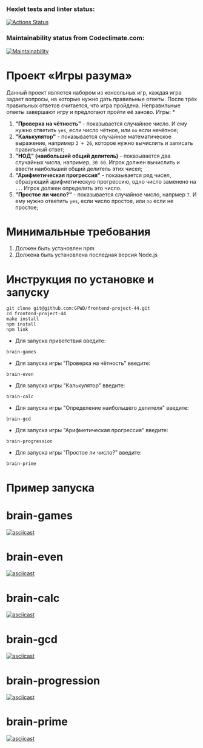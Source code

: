 ### Hexlet tests and linter status:
[![Actions Status](https://github.com/GPWD/frontend-project-44/actions/workflows/hexlet-check.yml/badge.svg)](https://github.com/GPWD/frontend-project-44/actions)

### Maintainability status from Codeclimate.com:
[![Maintainability](https://api.codeclimate.com/v1/badges/c3377ae48ecf390d79de/maintainability)](https://codeclimate.com/github/GPWD/frontend-project-44/maintainability)

# Проект «Игры разума» 

Данный проект является набором из консольных игр, каждая игра задает вопросы, на которые нужно дать правильные ответы. После трёх правильных ответов считается, что игра пройдена. Неправильные ответы завершают игру и предлогают пройти  её заново. Игры:
*
1. **"Проверка на чётность"** - показывается случайное число. И ему нужно ответить `yes`, если число чётное, или `no` если нечётное;
2. **"Калькулятор"** - показывается случайное математическое выражение, например `2 + 26`, которое нужно вычислить и записать правильный ответ;
3. **"НОД" (наибольший общий делитель)** - показывается два случайных числа, например, `30 60`. Игрок должен вычислить и ввести наибольший общий делитель этих чисел;
4. **"Арифметическая прогрессия"** - показывается ряд чисел, образующий арифметическую прогрессию, одно число заменено на `..`. Игрок должен определить это число.
5. **"Простое ли число?"** - показывается случайное число, напрмер `7`. И ему нужно ответить `yes`, если число простое, или `no` если не простое;

# Минимальные требования 

1. Должен быть установлен npm
2. Должена быть установлена последная версия Node.js

# Инструкция по установке и запуску

```
git clone git@github.com:GPWD/frontend-project-44.git
cd frontend-project-44
make install
npm install
npm link

```

 - Для запуска приветствия введите: 
 ```
 brain-games
 ```
  - Для запуска игры "Проверка на чётность" введите:
 ```
 brain-even
 ```
 - Для запуска игры "Калькулятор" введите:
 ```
 brain-calc
 ```
  - Для запуска игры "Определение наибольшего делителя" введите:
 ```
 brain-gcd
 ```
 - Для запуска игры "Арифметическая прогрессия" введите:
 ```
 brain-progression
 ```
 - Для запуска игры "Простое ли число?" введите:
 ```
 brain-prime
 ```

# Пример запуска

# brain-games 
[![asciicast](https://asciinema.org/a/twkIp7ql51BrPYyYrsf3LXzEh.svg)](https://asciinema.org/a/twkIp7ql51BrPYyYrsf3LXzEh)

# brain-even
[![asciicast](https://asciinema.org/a/629335.svg)](https://asciinema.org/a/629335)

# brain-calc
[![asciicast](https://asciinema.org/a/630304.svg)](https://asciinema.org/a/630304)

# brain-gcd
[![asciicast](https://asciinema.org/a/vNybHqoTaOQJYwp8KxZuJLuX6.svg)](https://asciinema.org/a/vNybHqoTaOQJYwp8KxZuJLuX6)

# brain-progression
[![asciicast](https://asciinema.org/a/3b2lA3lM4svw9buQkuYBZ5I0q.svg)](https://asciinema.org/a/3b2lA3lM4svw9buQkuYBZ5I0q)

# brain-prime
[![asciicast](https://asciinema.org/a/M7QK1OflsvGuV2z1HR9qxpElj.svg)](https://asciinema.org/a/M7QK1OflsvGuV2z1HR9qxpElj)

